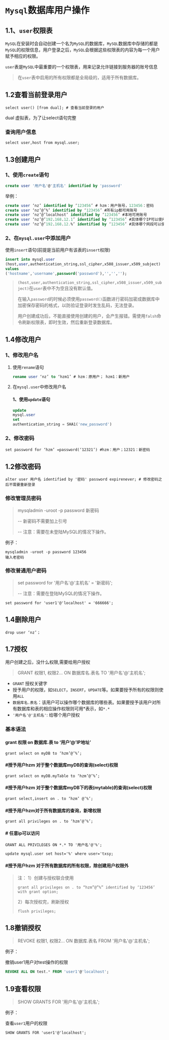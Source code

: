 # `Mysql`数据库用户操作

## 1.1、`user`权限表

`MySQL`在安装时会自动创建一个名为`MySQL`的数据库，`MySQL`数据库中存储的都是`MySQL`的权限信息，用户登录之后，`MySQL`会根据这些权限表的内容为每一个用户赋予相应的权限。

`user`表是`MySQL`中最重要的一个权限表，用来记录允许链接到服务器的账号信息

> 在`user`表中启用的所有权限都是全局级的，适用于所有数据库。

## 1.2查看当前登录用户

```shell
select user() [from dual]; # 查看当前登录的用户
```

dual 虚拟表，为了让select语句完整

### 查询用户信息

```shell
select user,host from mysql.user;
```

## 1.3创建用户

### 1、使用`create`语句

```sql
create user '用户名'@'主机名' identified by 'password'
```

举例：

```sql
create user ‘nz’ identified by ‘123456’ # hzm：用户账号，123456：密码
create user ‘nz’@’%’ identified by ‘123456’ #所有ip都可用账号
create user ‘nz’@’localhost’ identified by ‘123456’ #本地可用账号
create user ‘nz’@’192.168.12.1’ identified by ‘123456’ #具体哪个IP可以使用账号
create user ‘nz’@’192.168.12.%’ identified by ‘123456’ #具体哪个网段可以使用账号
```

### 2、在`mysql.user`中添加用户

使用`insert`语句(前提是当前用户有该表的`insert`权限)

```sql
insert into mysql.user
(host,user,authentication_string,ssl_cipher,x508_issuer,x509_subject)
values
('hostname','username',password('password'),'','','');
```

>`(host,user,authentication_string,ssl_cipher,x508_issuer,x509_subject)`在`user`表中不为空且没有默认值。
>
>在输入`password`的时候必须使用`password()`函数进行密码加密成数据库中加密保存密码的格式，以防验证登录时发生乱码，无法登录。
>
>用户创建成功后，不能直接使用创建的用户，会产生报错。需使用`falsh`命令刷新权限表，即时生效，然后重新登录数据库。

## 1.4修改用户

### 1、修改用户名

1. 使用`rename`语句

   ```sql
   rename user ‘nz’ to ‘hzm1’ # hzm：原用户； hzm1：新用户
   ```

2. 在`mysql.user`中修改用户名

   #### 1、使用`update`语句

   ```sql
   update
   mysql.user
   set
   authentication_string = SHA1('new_password')
   
   ```

   



### 2、修改密码

```shell
set password for ‘hzm’ =password(‘12321’) #hzm：用户；12321：新密码
```



## 1.2修改密码

```shell
alter user 用户名 identified by '密码' password expirenever; # 修改密码之后不需要重新登录
```

### 修改管理员密码

> mysqladmin -uroot -p password 新密码 
>
> -- 新密码不需要加上引号
>
> -- 注意：需要在未登陆MySQL的情况下操作。

例子：

```mysql
mysqladmin ‐uroot ‐p password 123456
输入老密码
```

### 修改普通用户密码

> set password for '用户名'@'主机名' = '新密码';
>
> -- 注意：需要在登陆MySQL的情况下操作。

```mysql
set password for 'user1'@'localhost' = '666666';
```

## 1.4删除用户

```shell
drop user ‘nz’；
```

## 1.7授权

用户创建之后，没什么权限,需要给用户授权

> GRANT 权限1, 权限2... ON 数据库名.表名 TO '用户名'@'主机名';

- `GRANT` 授权关键字
- 授予用户的权限，如`SELECT`，`INSERT`，`UPDATE`等。如果要授予所有的权限则使用`ALL`
- `数据库名.表名`：该用户可以操作哪个数据库的哪些表。如果要授予该用户对所有数据库和表的相应操作权限则可用*表示，如`*.*`
- `'用户名'@'主机名'`: 给哪个用户授权

### 基本语法

#### grant 权限 on 数据库.表 to ‘用户’@’IP地址’

```shell
grant select on myDB to ‘hzm’@’%’;
```

#### #授予用户hzm 对于整个数据库myDB的查询(select)权限

```shell
grant select on myDB.myTable to ‘hzm’@’%’;
```

#### #授予用户hzm 对于整个数据库myDB下的表(mytable)的查询(select)权限

```shell
grant select,insert on . to ‘hzm’ @’%’;
```

#### #授予用户hzm对于所有数据库的查询，新增权限

```shell
grant all privileges on . to ‘hzm’@’%’;
```

#### \# 任意ip可以访问 

```shell
GRANT ALL PRIVILEGES ON *.* TO '用户名'@'%'; 

update mysql.user set host='%' where user='txsy;
```



#### #授予用户hzm 对于所有数据库的所有权限，除创建用户权限外

> 注：
> 1）创建与授权联合使用
>
> ```shell
> grant all privileges on . to “hzm”@”%” identified by ‘123456’ with grant option;
> ```
>
> 2）每次授权完，刷新授权
>
> ```shell
> flush privileges;
> ```

## 1.8撤销授权

> REVOKE 权限1, 权限2... ON 数据库.表名 FROM '用户名'@'主机名';

例子：

撤销user1用户对test操作的权限

```sql
REVOKE ALL ON test.* FROM 'user1'@'localhost';
```

## 1.9查看权限

> SHOW GRANTS FOR '用户名'@'主机名'; 

例子：

查看`user1`用户的权限

```mysql
SHOW GRANTS FOR 'user1'@'localhost';
```
